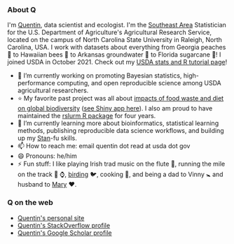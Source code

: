 ### About Q

I'm [Quentin](https://quentinread.com), data scientist and ecologist. 
I'm the [Southeast Area](https://www.ars.usda.gov/southeast-area/) Statistician for the U.S. Department of Agriculture's Agricultural Research Service, located on the campus of North Carolina State University in Raleigh, North Carolina, USA.
I work with datasets about everything from Georgia peaches :peach: to Hawaiian bees :honeybee: to Arkansas groundwater :ocean: to Florida sugarcane :lollipop:!
I joined USDA in October 2021. Check out my [USDA stats and R tutorial page](https://usda-ree-ars.github.io/SEAStats)!

- 🔭 I’m currently working on promoting Bayesian statistics, high-performance computing, and open reproducible science among USDA agricultural researchers. 
- :star: My favorite past project was all about [impacts of food waste and diet on global biodiversity](https://github.com/qdread/biodiversity-farm2fork-analysis) ([see Shiny app here](https://qdread.shinyapps.io/biodiversity-farm2fork)). I also am proud to have maintained the [rslurm R package](https://www.earthdatascience.org/rslurm) for four years.
- 🌱 I’m currently learning more about bioinformatics, statistical learning methods, publishing reproducible data science workflows, and building up my [Stan](https://mc-stan.org)-fu skills.
- 📫 How to reach me: email quentin dot read at usda dot gov
- 😄 Pronouns: he/him
- ⚡ Fun stuff: I like playing Irish trad music on the flute :musical_score:, running the mile on the track :runner: :watch:, [birding](https://ebird.org/profile/MjY4MzU5/US) :bird:, cooking :egg:, and being a dad to Vinny :baby_symbol: and husband to [Mary](https://github.com/maryglover) :heart:.

### Q on the web

- [Quentin's personal site](https://quentinread.com)
- [Quentin's StackOverflow profile](https://www.stackoverflow.com/users/2854608/qdread)
- [Quentin's Google Scholar profile](https://scholar.google.com/citations?user=nW17_vcAAAAJ&hl=en)
